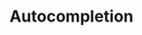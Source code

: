 ---
layout: pattern.njk
tags: 
    - legacy_it
    - legacy_components_it
    - page
key: autocompletion-legacy_it
title: Autocompletion
parent: components-legacy_it
image: legacy/overview/autocompletion.webp
keywords: 
order: 20
availablelanguages: 
    - de
    - en
---